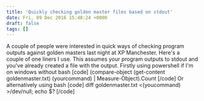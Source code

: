 ```yaml
---
title: 'Quickly checking golden master files based on stdout'
date: Fri, 09 Dec 2016 15:48:24 +0000
draft: false
tags: []
---
```


A couple of people were interested in quick ways of checking program outputs against golden masters last night at XP Manchester. Here's a couple of one liners I use. This assumes your program outputs to stdout and you've already created a file with the output. Firstly using powershell if I'm on windows without bash \[code\] (compare-object (get-content goldenmaster.txt) (yourcommand) | Measure-Object).Count \[/code\] Or alternatively using bash \[code\] diff goldenmaster.txt <(youcommand) >/dev/null; echo $? \[/code\]